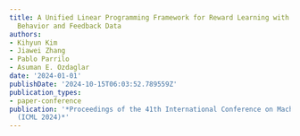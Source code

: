 ```yaml
---
title: A Unified Linear Programming Framework for Reward Learning with Offline Human
  Behavior and Feedback Data
authors:
- Kihyun Kim
- Jiawei Zhang
- Pablo Parrilo
- Asuman E. Ozdaglar
date: '2024-01-01'
publishDate: '2024-10-15T06:03:52.789559Z'
publication_types:
- paper-conference
publication: '*Proceedings of the 41th International Conference on Machine Learning
  (ICML 2024)*'
---
```

